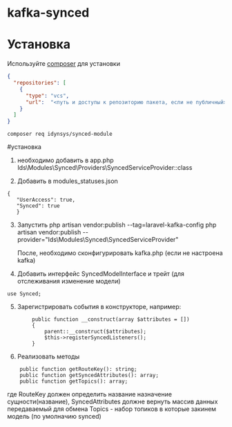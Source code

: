 # kafka-synced

# Установка
Используйте [composer](https://getcomposer.org/) для установки


```json
{
  "repositories": [
    {
      "type": "vcs",
      "url":  "<путь и доступы к репозиторию пакета, если не публичный>"
    }
  ]
}
```
```
composer req idynsys/synced-module
```

#установка
1. необходимо добавить в app.php
   Ids\Modules\Synced\Providers\SyncedServiceProvider::class

2. Добавить в modules_statuses.json 
```
{
   "UserAccess": true,
   "Synced": true
   }
```

3. Запустить
   php artisan vendor:publish --tag=laravel-kafka-config
   php artisan vendor:publish --provider="Ids\Modules\Synced\SyncedServiceProvider"

    После, необходимо сконфигурировать kafka.php (если не настроена kafka)
4. Добавить интерфейс SyncedModelInterface и  трейт (для отслеживания изменение модели)
```
use Synced; 
```
5. Зарегистрировать события в конструкторе, например:
```
        public function __construct(array $attributes = [])
        {
            parent::__construct($attributes);
            $this->registerSyncedListeners();
        }
```
6. Реализовать методы
```
    public function getRouteKey(): string;
    public function getSyncedAttributes(): array;
    public function getTopics(): array;
```
где RouteKey должен определить название назначение сущности(название),
    SyncedAttributes должне вернуть массив данных передаваемый для обмена
    Topics - набор топиков в которые закинем модель (по умолначию synced)
